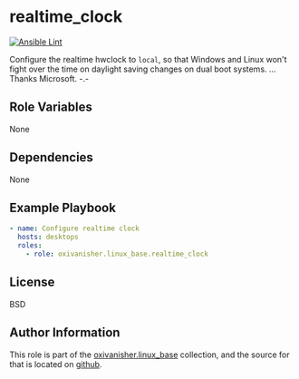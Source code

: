 realtime_clock
==============
[![Ansible Lint](https://github.com/oxivanisher/role-realtime_clock/actions/workflows/ansible-lint.yml/badge.svg)](https://github.com/oxivanisher/role-realtime_clock/actions/workflows/ansible-lint.yml)

Configure the realtime hwclock to `local`, so that Windows and Linux won't fight over the time on daylight saving changes on dual boot systems. ... Thanks Microsoft. -.-

Role Variables
--------------

None

Dependencies
------------

None

Example Playbook
----------------
```yaml
- name: Configure realtime clock
  hosts: desktops
  roles:
    - role: oxivanisher.linux_base.realtime_clock
```

License
-------

BSD

Author Information
------------------

This role is part of the [oxivanisher.linux_base](https://galaxy.ansible.com/ui/repo/published/oxivanisher/linux_base/) collection, and the source for that is located on [github](https://github.com/oxivanisher/collection-linux_base).
